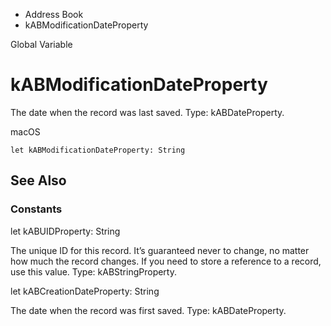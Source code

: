 

- Address Book
-  kABModificationDateProperty 

Global Variable

# kABModificationDateProperty

The date when the record was last saved. Type: kABDateProperty.

macOS

``` source
let kABModificationDateProperty: String
```

## See Also

### Constants

let kABUIDProperty: String

The unique ID for this record. It’s guaranteed never to change, no matter how much the record changes. If you need to store a reference to a record, use this value. Type: kABStringProperty.

let kABCreationDateProperty: String

The date when the record was first saved. Type: kABDateProperty.

